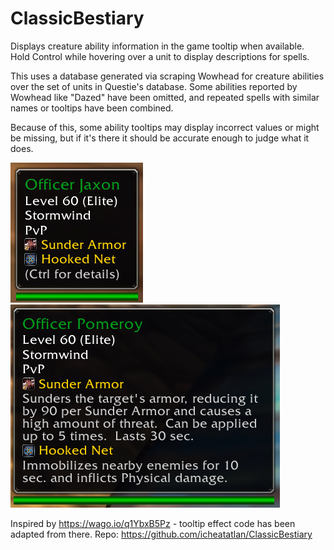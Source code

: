 # ClassicBestiary

Displays creature ability information in the game tooltip when available. Hold Control while hovering over a unit to display descriptions for spells.

This uses a database generated via scraping Wowhead for creature abilities over the set of units in Questie's database. Some abilities reported by Wowhead like "Dazed" have been omitted, and repeated spells with similar names or tooltips have been combined.

Because of this, some ability tooltips may display incorrect values or might be missing, but if it's there it should be accurate enough to judge what it does.

![Collapsed view](assets/bestiary-collapse.png)
![Expanded view](assets/bestiary-expand.png)

Inspired by https://wago.io/q1YbxB5Pz - tooltip effect code has been adapted from there.
Repo: https://github.com/icheatatlan/ClassicBestiary
